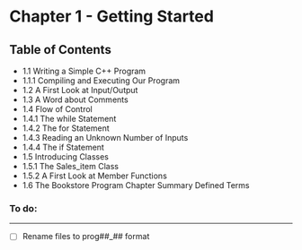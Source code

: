 # Chapter 1 - Getting Started </li>

##  Table of Contents

<ul>
	<li>1.1 Writing a Simple C++ Program</li>
	<li>1.1.1 Compiling and Executing Our Program </li>
	<li>1.2 A First Look at Input/Output </li>
	<li>1.3 A Word about Comments </li>
	<li>1.4 Flow of Control </li>
	<li>1.4.1 The while Statement </li>
	<li>1.4.2 The for Statement </li>
	<li>1.4.3 Reading an Unknown Number of Inputs </li>
	<li>1.4.4 The if Statement </li>
	<li>1.5 Introducing Classes </li>
	<li>1.5.1 The Sales_item Class </li>
	<li>1.5.2 A First Look at Member Functions </li>
	<li>1.6 The Bookstore Program Chapter Summary Defined Terms</li>
</ul>

### To do:
----------------

- [ ] Rename files to prog##_## format
